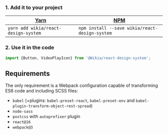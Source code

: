 ### 1. Add it to your project
| [Yarn](https://yarnpkg.com/en/) | [NPM](https://www.npmjs.com/) |
| --- | --- |
| `yarn add wikia/react-design-system` | `npm install --save wikia/react-design-system` |

### 2. Use it in the code
```js static
import {Button, VideoPlayIcon} from '@Wikia/react-design-system';
```

## Requirements
The only requirement is a Webpack configuration capable of transforming ES6 code and including SCSS files:
- `babel` (+plugins: `babel-preset-react`, `babel-preset-env` and `babel-plugin-transform-object-rest-spread`)
- `node-sass`
- `postcss` with `autoprefixer` plugin
- `react@16`
- `webpack@3`
